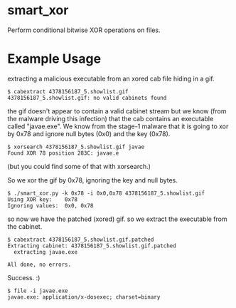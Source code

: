 smart_xor
=========

Perform conditional bitwise XOR operations on files.

Example Usage
=====

extracting a malicious executable from an xored cab file hiding in a gif.

~~~~
$ cabextract 4378156187_5.showlist.gif
4378156187_5.showlist.gif: no valid cabinets found
~~~~

the gif doesn't appear to contain a valid cabinet stream but we know (from the malware driving this infection) that the cab contains an executable called "javae.exe". We know from the stage-1 malware that it is going to xor by 0x78 and ignore null bytes (0x0) and the key (0x78).

~~~~
$ xorsearch 4378156187_5.showlist.gif javae
Found XOR 78 position 283C: javae.e
~~~~

(but you could find some of that with xorsearch.)

So we xor the gif by 0x78, ignoring the key and null bytes.

~~~~
$ ./smart_xor.py -k 0x78 -i 0x0,0x78 4378156187_5.showlist.gif 
Using XOR key:    0x78
Ignoring values:  0x0, 0x78
~~~~

so now we have the patched (xored) gif.  so we extract the executable from the cabinet.
~~~~
$ cabextract 4378156187_5.showlist.gif.patched 
Extracting cabinet: 4378156187_5.showlist.gif.patched
  extracting javae.exe

All done, no errors.
~~~~

Success. :)

~~~~
$ file -i javae.exe 
javae.exe: application/x-dosexec; charset=binary
~~~~
